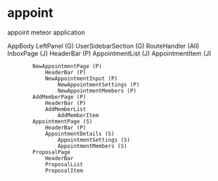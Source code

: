 # appoint
appoint meteor application

AppBody
    LeftPanel (G)
        UserSidebarSection (G)
    RouteHandler (All)
            InboxPage (J)
                HeaderBar (P)
                AppointmentList (J)
                    AppointmentItem (J)

            NewAppointmentPage (P)
                HeaderBar (P)
                NewAppointmentInput (P)
                    NewAppointmentSettings (P)
                    NewAppointmentMembers (P)
            AddMemberPage (P)
                HeaderBar (P)
                AddMemberList
                    AddMemberItem
            AppointmentPage (S)
                HeaderBar (P)
                AppointmentDetails (S)
                    AppointmentSettings (S)
                    AppointmentMembers (S)
            ProposalPage
                HeaderBar
                ProposalList
                ProposalItem
